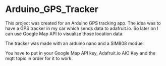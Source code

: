 # Arduino_GPS_Tracker

This project was created for an Arduino GPS tracking app. The idea was to have a GPS tracker in my car which sends data to adafruit.io. So later on I can use Google Map API to visualize those location data. 

The tracker was made with an arduino nano and a SIM808 modue.

You have to put in your Google Map API key, Adafruit.io AIO Key and the mqtt topic in order for it to work. 
